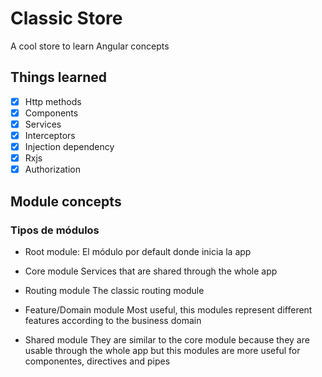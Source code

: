 # Classic Store

A cool store to learn Angular concepts

## Things learned

- [x] Http methods
- [x] Components
- [x] Services
- [x] Interceptors
- [x] Injection dependency
- [x] Rxjs
- [x] Authorization

## Module concepts

### Tipos de módulos

- Root module:
  El módulo por default donde inicia la app

- Core module
  Services that are shared through the whole app

- Routing module
  The classic routing module

- Feature/Domain module
  Most useful, this modules represent different features according to the business domain

- Shared module
  They are similar to the core module because they are usable through the whole app but this modules are more useful for componentes, directives and pipes
